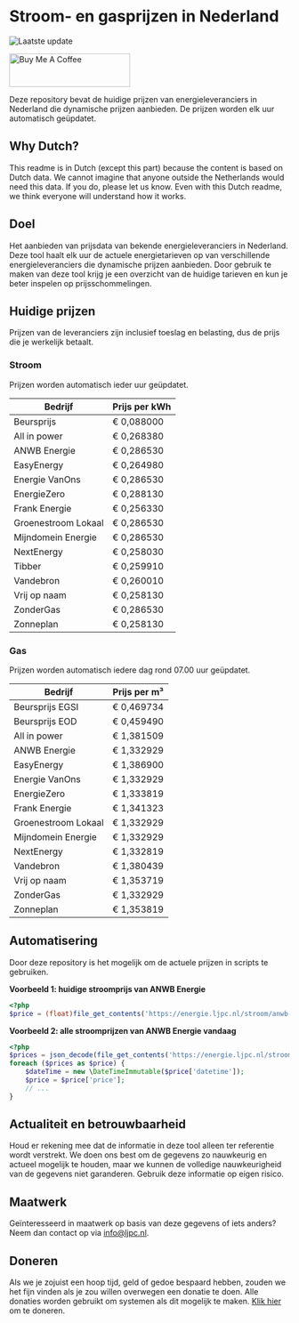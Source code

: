 # Stroom- en gasprijzen in Nederland

![Laatste update](https://img.shields.io/badge/laatste%20update-2024--12--03%2002%3A00%20CET-brightgreen)

<a href="https://www.buymeacoffee.com/Lars-" target="_blank"><img src="https://cdn.buymeacoffee.com/buttons/v2/default-orange.png" alt="Buy Me A Coffee" height="60" style="height: 60px !important;width: 217px !important;" ></a>

Deze repository bevat de huidige prijzen van energieleveranciers in Nederland die dynamische prijzen aanbieden. De prijzen worden elk uur automatisch geüpdatet.

## Why Dutch?

This readme is in Dutch (except this part) because the content is based on Dutch data. We cannot imagine that anyone outside the Netherlands would need this data. If you do, please let us know. Even with this Dutch readme, we think
everyone will understand how it works.

## Doel

Het aanbieden van prijsdata van bekende energieleveranciers in Nederland. Deze tool haalt elk uur de actuele energietarieven op van verschillende energieleveranciers die dynamische prijzen aanbieden. Door gebruik te maken van deze tool
krijg je een overzicht van de huidige tarieven en kun je beter inspelen op prijsschommelingen.

## Huidige prijzen

Prijzen van de leveranciers zijn inclusief toeslag en belasting, dus de prijs die je werkelijk betaalt.

### Stroom

Prijzen worden automatisch ieder uur geüpdatet.

 Bedrijf | Prijs per kWh 
---------|---------------
Beursprijs | € 0,088000
All in power | € 0,268380
ANWB Energie | € 0,286530
EasyEnergy | € 0,264980
Energie VanOns | € 0,286530
EnergieZero | € 0,288130
Frank Energie | € 0,256330
Groenestroom Lokaal | € 0,286530
Mijndomein Energie | € 0,286530
NextEnergy | € 0,258030
Tibber | € 0,259910
Vandebron | € 0,260010
Vrij op naam | € 0,258130
ZonderGas | € 0,286530
Zonneplan | € 0,258130


### Gas

Prijzen worden automatisch iedere dag rond 07.00 uur geüpdatet.

 Bedrijf | Prijs per m³ 
---------|--------------
Beursprijs EGSI | € 0,469734
Beursprijs EOD | € 0,459490
All in power | € 1,381509
ANWB Energie | € 1,332929
EasyEnergy | € 1,386900
Energie VanOns | € 1,332929
EnergieZero | € 1,333819
Frank Energie | € 1,341323
Groenestroom Lokaal | € 1,332929
Mijndomein Energie | € 1,332929
NextEnergy | € 1,332819
Vandebron | € 1,380439
Vrij op naam | € 1,353719
ZonderGas | € 1,332929
Zonneplan | € 1,353819


## Automatisering

Door deze repository is het mogelijk om de actuele prijzen in scripts te gebruiken.

**Voorbeeld 1: huidige stroomprijs van ANWB Energie**

```php
<?php
$price = (float)file_get_contents('https://energie.ljpc.nl/stroom/anwb-energie-nu.txt');

```

**Voorbeeld 2: alle stroomprijzen van ANWB Energie vandaag**

```php
<?php
$prices = json_decode(file_get_contents('https://energie.ljpc.nl/stroom/all-in-power-vandaag.json'),true);
foreach ($prices as $price) {
    $dateTime = new \DateTimeImmutable($price['datetime']);
    $price = $price['price'];
    // ...
}
```

## Actualiteit en betrouwbaarheid

Houd er rekening mee dat de informatie in deze tool alleen ter referentie wordt verstrekt. We doen ons best om de gegevens zo nauwkeurig en actueel mogelijk te houden, maar we kunnen de volledige nauwkeurigheid van de gegevens niet
garanderen. Gebruik deze informatie op eigen risico.

## Maatwerk

Geïnteresseerd in maatwerk op basis van deze gegevens of iets anders? Neem dan contact op
via [info@ljpc.nl](mailto:info@ljpc.nl?subject=Energie%20prijzen).

## Doneren

Als we je zojuist een hoop tijd, geld of gedoe bespaard hebben, zouden we het fijn vinden als je zou willen overwegen een
donatie te doen. Alle donaties worden gebruikt om systemen als dit mogelijk te
maken. [Klik hier](https://www.buymeacoffee.com/Lars-) om te doneren.
